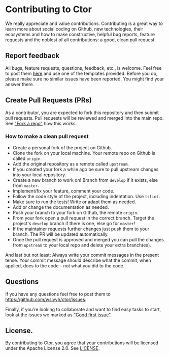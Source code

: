 # Contributing to Ctor

We really appreciate and value contributions. Contributing is a great way to learn more about social coding on Github, new technologies, their ecosystems and how to make constructive, helpful bug reports, feature requests and the noblest of all contributions: a good, clean pull request.


## Report feedback
All bugs, feature requests, questions, feedback, etc., is welcome. Feel free to post them [here](https://github.com/wslyvh/ctor/issues/) and use one of the templates provided. Before you do, please make sure no similar issues have been reported. You might find your answer there.


## Create Pull Requests (PRs)

As a contributor, you are expected to fork this repository and then submit pull requests. Pull requests will be reviewed and merged into the main repo. See ["Fork a repo"](https://help.github.com/articles/fork-a-repo/) how this works.


### How to make a clean pull request

- Create a personal fork of the project on Github.
- Clone the fork on your local machine. Your remote repo on Github is called `origin`.
- Add the original repository as a remote called `upstream`.
- If you created your fork a while ago be sure to pull upstream changes into your local repository.
- Create a new branch to work on! Branch from `develop` if it exists, else from `master`.
- Implement/fix your feature, comment your code.
- Follow the code style of the project, including indentation. Use `tslint`.
- Make sure to run the tests! Write or adapt them as needed.
- Add or change the documentation as needed.
- Push your branch to your fork on Github, the remote `origin`.
- From your fork open a pull request in the correct branch. Target the project's `develop` branch if there is one, else go for `master`!
- If the maintainer requests further changes just push them to your branch. The PR will be updated automatically.
- Once the pull request is approved and merged you can pull the changes from `upstream` to your local repo and delete
your extra branch(es).

And last but not least: Always write your commit messages in the present tense. Your commit message should describe what the commit, when applied, does to the code – not what you did to the code.


## Questions

If you have any questions feel free to post them to https://github.com/wslyvh/ctor/issues.

Finally, if you're looking to collaborate and want to find easy tasks to start, look at the issues we marked as ["Good first issue"](https://github.com/wslyvh/ctor/labels/good%20first%20issue).


## License.

By contributing to Ctor, you agree that your contributions will be licensed under the Apache License 2.0. See [LICENSE](../LICENSE).